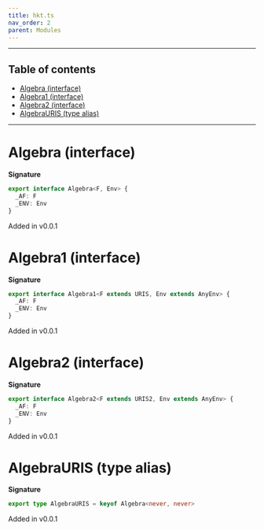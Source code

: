 ```yaml
---
title: hkt.ts
nav_order: 2
parent: Modules
---
```


---

<h2 class="text-delta">Table of contents</h2>

- [Algebra (interface)](#algebra-interface)
- [Algebra1 (interface)](#algebra1-interface)
- [Algebra2 (interface)](#algebra2-interface)
- [AlgebraURIS (type alias)](#algebrauris-type-alias)

---

# Algebra (interface)

**Signature**

```ts
export interface Algebra<F, Env> {
  _AF: F
  _ENV: Env
}
```

Added in v0.0.1

# Algebra1 (interface)

**Signature**

```ts
export interface Algebra1<F extends URIS, Env extends AnyEnv> {
  _AF: F
  _ENV: Env
}
```

Added in v0.0.1

# Algebra2 (interface)

**Signature**

```ts
export interface Algebra2<F extends URIS2, Env extends AnyEnv> {
  _AF: F
  _ENV: Env
}
```

Added in v0.0.1

# AlgebraURIS (type alias)

**Signature**

```ts
export type AlgebraURIS = keyof Algebra<never, never>
```

Added in v0.0.1
